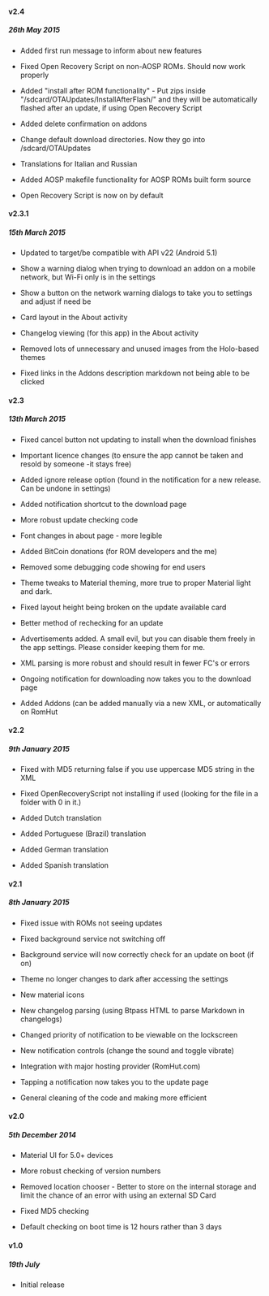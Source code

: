 #### v2.4
##### 26th May 2015
* Added first run message to inform about new features


* Fixed Open Recovery Script on non-AOSP ROMs. Should now work properly


* Added "install after ROM functionality" - Put zips inside "/sdcard/OTAUpdates/InstallAfterFlash/" and they will be automatically flashed after an update, if using Open Recovery Script


* Added delete confirmation on addons


* Change default download directories. Now they go into /sdcard/OTAUpdates


* Translations for Italian and Russian


* Added AOSP makefile functionality for AOSP ROMs built form source


* Open Recovery Script is now on by default

#### v2.3.1
##### 15th March 2015
* Updated to target/be compatible with API v22 (Android 5.1)

* Show a warning dialog when trying to download an addon on a mobile network, but Wi-Fi only is in the settings

* Show a button on the network warning dialogs to take you to settings and adjust if need be 

* Card layout in the About activity

* Changelog viewing (for this app) in the About activity

* Removed lots of unnecessary and unused images from the Holo-based themes

* Fixed links in the Addons description markdown not being able to be clicked

#### v2.3 
##### 13th March 2015
* Fixed cancel button not updating to install when the download finishes

* Important licence changes (to ensure the app cannot be taken and resold by someone -it stays free)

* Added ignore release option (found in the notification for a new release. Can be undone in settings)

* Added notification shortcut to the download page

* More robust update checking code

* Font changes in about page - more legible

* Added BitCoin donations (for ROM developers and the me)

* Removed some debugging code showing for end users

* Theme tweaks to Material theming, more true to proper Material light and dark.

* Fixed layout height being broken on the update available card

* Better method of rechecking for an update

* Advertisements added. A small evil, but you can disable them freely in the app settings. Please consider keeping them for me.
* XML parsing is more robust and should result in fewer FC's or errors

* Ongoing notification for downloading now takes you to the download page

* Added Addons (can be added manually via a new XML, or automatically on RomHut

#### v2.2
##### 9th January 2015
* Fixed with MD5 returning false if you use uppercase MD5 string in the XML

* Fixed OpenRecoveryScript not installing if used (looking for the file in a folder with 0 in it.)

* Added Dutch translation

* Added Portuguese (Brazil) translation

* Added German translation

* Added Spanish translation

#### v2.1
##### 8th January 2015
* Fixed issue with ROMs not seeing updates

* Fixed background service not switching off

* Background service will now correctly check for an update on boot (if on)

* Theme no longer changes to dark after accessing the settings

* New material icons

* New changelog parsing (using Btpass HTML to parse Markdown in changelogs)

* Changed priority of notification to be viewable on the lockscreen

* New notification controls (change the sound and toggle vibrate)

* Integration with major hosting provider (RomHut.com)

* Tapping a notification now takes you to the update page

* General cleaning of the code and making more efficient

#### v2.0
##### 5th December 2014 
* Material UI for 5.0+ devices

* More robust checking of version numbers

* Removed location chooser - Better to store on the internal storage and limit the chance of an error with using an external SD Card

* Fixed MD5 checking

* Default checking on boot time is 12 hours rather than 3 days

#### v1.0
##### 19th July
* Initial release